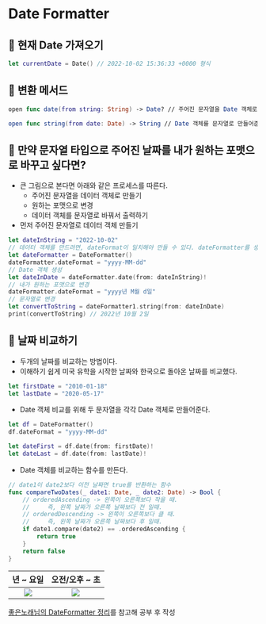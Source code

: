 # Date Formatter

## 🍎 현재 Date 가져오기
```swift
let currentDate = Date() // 2022-10-02 15:36:33 +0000 형식
```

## 🍎 변환 메서드
```swift
open func date(from string: String) -> Date? // 주어진 문자열을 Date 객체로 만드는 메서드, 실패시 nil 반환

open func string(from date: Date) -> String // Date 객체를 문자열로 만들어준다. 이 메서드는 보통 이미 만들어져 있는 Date 객체를 특정 format으로 변환 후 출력하고 싶을때 사용한다.
```


## 🍎 만약 문자열 타입으로 주어진 날짜를 내가 원하는 포맷으로 바꾸고 싶다면?
- 큰 그림으로 본다면 아래와 같은 프로세스를 따른다.
    - 주어진 문자열을 데이터 객체로 만들기
    - 원하는 포맷으로 변경
    - 데이터 객체를 문자열로 바꿔서 출력하기
- 먼저 주어진 문자열로 데이터 객체 만들기
```swift
let dateInString = "2022-10-02"
// 데이터 객체를 만드려면, dateFormat이 일치해야 만들 수 있다. dateFormatter를 생성하고 위의 문자열과 같은 포맷으로 만들어준다.
let dateFormatter = DateFormatter()
dateFormatter.dateFormat = "yyyy-MM-dd"
// Date 객체 생성
let dateInDate = dateFormatter.date(from: dateInString)!
// 내가 원하는 포맷으로 변경
dateFormatter.dateFormat = "yyyy년 M월 d일"
// 문자열로 변경
let convertToString = dateFormatter1.string(from: dateInDate)
print(convertToString) // 2022년 10월 2일
```
## 🍎 날짜 비교하기
- 두개의 날짜를 비교하는 방법이다.
- 이해하기 쉽게 미국 유학을 시작한 날짜와 한국으로 돌아온 날짜를 비교했다.
```swift
let firstDate = "2010-01-18"
let lastDate = "2020-05-17"
```
- Date 객체 비교를 위해 두 문자열을 각각 Date 객체로 만들어준다.
```swift
let df = DateFormatter()
df.dateFormat = "yyyy-MM-dd"

let dateFirst = df.date(from: firstDate)!
let dateLast = df.date(from: lastDate)!
```
- Date 객체를 비교하는 함수를 만든다.
```swift
// date1이 date2보다 이전 날짜면 true를 반환하는 함수
func compareTwoDates(_ date1: Date, _ date2: Date) -> Bool {
    // orderedAscending -> 왼쪽이 오른쪽보다 작을 때.
    //     즉, 왼쪽 날짜가 오른쪽 날짜보다 전 일때.
    // orderedDescending -> 왼쪽이 오른쪽보다 클 때.
    //     즉, 왼쪽 날짜가 오른쪽 날짜보다 후 일때.
    if date1.compare(date2) == .orderedAscending {
        return true
    }
    return false
}
```

|              년 ~ 요일               |            오전/오후 ~ 초            |
|:------------------------------------:|:------------------------------------:|
| ![](https://i.imgur.com/AzSjsRD.jpg) | ![](https://i.imgur.com/RSfkdUi.png) |

[좋은노래님의 DateFormatter 정리](https://formestory.tistory.com/6)를 참고해 공부 후 작성
